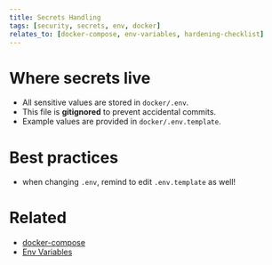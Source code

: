 ```yaml
---
title: Secrets Handling
tags: [security, secrets, env, docker]
relates_to: [docker-compose, env-variables, hardening-checklist]
---
```


# Where secrets live
- All sensitive values are stored in `docker/.env`.  
- This file is **gitignored** to prevent accidental commits.  
- Example values are provided in `docker/.env.template`.

# Best practices
- when changing `.env`, remind to edit `.env.template` as well!

# Related
- [docker-compose](../20-operations/docker-compose.md)  
- [Env Variables](../20-operations/env-variables.md)  
